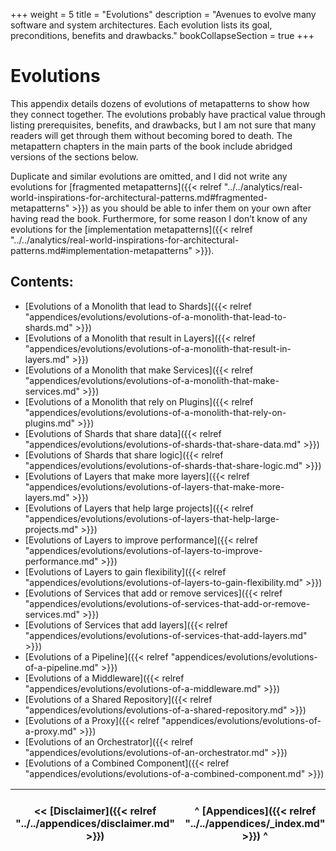 +++
weight = 5
title = "Evolutions"
description = "Avenues to evolve many software and system architectures. Each evolution lists its goal, preconditions, benefits and drawbacks."
bookCollapseSection = true
+++

# Evolutions

This appendix details dozens of evolutions of metapatterns to show how they connect together\. The evolutions probably have practical value through listing prerequisites, benefits, and drawbacks, but I am not sure that many readers will get through them without becoming bored to death\. The metapattern chapters in the main parts of the book include abridged versions of the sections below\.

Duplicate and similar evolutions are omitted, and I did not write any evolutions for [fragmented metapatterns]({{< relref "../../analytics/real-world-inspirations-for-architectural-patterns.md#fragmented-metapatterns" >}}) as you should be able to infer them on your own after having read the book\. Furthermore, for some reason I don’t know of any evolutions for the [implementation metapatterns]({{< relref "../../analytics/real-world-inspirations-for-architectural-patterns.md#implementation-metapatterns" >}})\.

## Contents:

<nav>

- [Evolutions of a Monolith that lead to Shards]({{< relref "appendices/evolutions/evolutions-of-a-monolith-that-lead-to-shards.md" >}})
- [Evolutions of a Monolith that result in Layers]({{< relref "appendices/evolutions/evolutions-of-a-monolith-that-result-in-layers.md" >}})
- [Evolutions of a Monolith that make Services]({{< relref "appendices/evolutions/evolutions-of-a-monolith-that-make-services.md" >}})
- [Evolutions of a Monolith that rely on Plugins]({{< relref "appendices/evolutions/evolutions-of-a-monolith-that-rely-on-plugins.md" >}})
- [Evolutions of Shards that share data]({{< relref "appendices/evolutions/evolutions-of-shards-that-share-data.md" >}})
- [Evolutions of Shards that share logic]({{< relref "appendices/evolutions/evolutions-of-shards-that-share-logic.md" >}})
- [Evolutions of Layers that make more layers]({{< relref "appendices/evolutions/evolutions-of-layers-that-make-more-layers.md" >}})
- [Evolutions of Layers that help large projects]({{< relref "appendices/evolutions/evolutions-of-layers-that-help-large-projects.md" >}})
- [Evolutions of Layers to improve performance]({{< relref "appendices/evolutions/evolutions-of-layers-to-improve-performance.md" >}})
- [Evolutions of Layers to gain flexibility]({{< relref "appendices/evolutions/evolutions-of-layers-to-gain-flexibility.md" >}})
- [Evolutions of Services that add or remove services]({{< relref "appendices/evolutions/evolutions-of-services-that-add-or-remove-services.md" >}})
- [Evolutions of Services that add layers]({{< relref "appendices/evolutions/evolutions-of-services-that-add-layers.md" >}})
- [Evolutions of a Pipeline]({{< relref "appendices/evolutions/evolutions-of-a-pipeline.md" >}})
- [Evolutions of a Middleware]({{< relref "appendices/evolutions/evolutions-of-a-middleware.md" >}})
- [Evolutions of a Shared Repository]({{< relref "appendices/evolutions/evolutions-of-a-shared-repository.md" >}})
- [Evolutions of a Proxy]({{< relref "appendices/evolutions/evolutions-of-a-proxy.md" >}})
- [Evolutions of an Orchestrator]({{< relref "appendices/evolutions/evolutions-of-an-orchestrator.md" >}})
- [Evolutions of a Combined Component]({{< relref "appendices/evolutions/evolutions-of-a-combined-component.md" >}})

</nav>

<nav>

| \<\< [Disclaimer]({{< relref "../../appendices/disclaimer.md" >}}) | ^ [Appendices]({{< relref "../../appendices/_index.md" >}}) ^ | [Evolutions of a Monolith that lead to Shards]({{< relref "../../appendices/evolutions/evolutions-of-a-monolith-that-lead-to-shards.md" >}}) \>\> |
| --- | --- | --- |

</nav>